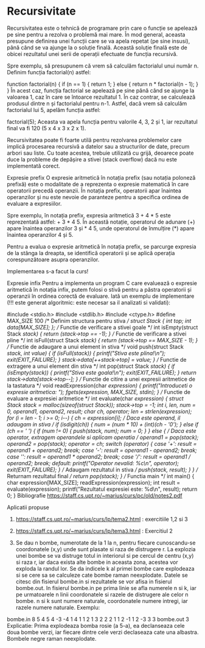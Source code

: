 # Recursivitate

Recursivitatea este o tehnică de programare prin care o funcție se apelează pe sine pentru a rezolva o problemă mai mare. În mod general, aceasta presupune definirea unei funcții care se va apela repetat (pe sine insusi), până când se va ajunge la o soluție finală. Această soluție finală este de obicei rezultatul unei serii de operații efectuate de funcția recursivă.

Spre exemplu, să presupunem că vrem să calculăm factorialul unui număr n. Definim funcția factorial(n) astfel:

function factorial(n) {
  if (n == 1) {
    return 1;
  } else {
    return n * factorial(n - 1);
  }
}
În acest caz, funcția factorial se apelează pe sine până când se ajunge la valoarea 1, caz în care se întoarce rezultatul 1. În caz contrar, se calculează produsul dintre n și factorialul pentru n-1. Astfel, dacă vrem să calculăm factorialul lui 5, apelăm funcția astfel:

factorial(5);
Aceasta va apela funcția pentru valorile 4, 3, 2 și 1, iar rezultatul final va fi 120 (5 x 4 x 3 x 2 x 1).

Recursivitatea poate fi foarte utilă pentru rezolvarea problemelor care implică procesarea recursivă a datelor sau a structurilor de date, precum arbori sau liste. Cu toate acestea, trebuie utilizată cu grijă, deoarece poate duce la probleme de depășire a stivei (stack overflow) dacă nu este implementată corect.

Expresie prefix
O expresie aritmetică în notația prefix (sau notația poloneză prefixă) este o modalitate de a reprezenta o expresie matematică în care operatorii precedă operanzii. În notația prefix, operatorii apar înaintea operanzilor și nu este nevoie de paranteze pentru a specifica ordinea de evaluare a expresiilor.

Spre exemplu, în notația prefix, expresia aritmetică 3 + 4 * 5 este reprezentată astfel: + 3 * 4 5. În această notație, operatorul de adunare (+) apare înaintea operanzilor 3 și * 4 5, unde operatorul de înmulțire (*) apare înaintea operanzilor 4 și 5.

Pentru a evalua o expresie aritmetică în notația prefix, se parcurge expresia de la stânga la dreapta, se identifică operatorii și se aplică operația corespunzătoare asupra operanzilor.

Implementarea s-a facut la curs!

Expresie infix
Pentru a implementa un program C care evaluează o expresie aritmetică în notația infix, putem folosi o stivă pentru a păstra operatorii și operanzii în ordinea corectă de evaluare. Iată un exemplu de implementare (!!! este generat algoritmic: este necesar sa il analizati si validati):

#include <stdio.h>
#include <stdlib.h>
#include <ctype.h>
#define MAX_SIZE 100
/* Definim structura pentru stiva */
struct Stack {
    int top;
    int data[MAX_SIZE];
};
/* Functie de verificare a stivei goale */
int isEmpty(struct Stack *stack) {
    return (stack->top == -1);
}
/* Functie de verificare a stivei pline */
int isFull(struct Stack *stack) {
    return (stack->top == MAX_SIZE - 1);
}
/* Functie de adaugare a unui element in stiva */
void push(struct Stack *stack, int value) {
    if (isFull(stack)) {
        printf("Stiva este plina!\n");
        exit(EXIT_FAILURE);
    }
    stack->data[++stack->top] = value;
}
/* Functie de extragere a unui element din stiva */
int pop(struct Stack *stack) {
    if (isEmpty(stack)) {
        printf("Stiva este goala!\n");
        exit(EXIT_FAILURE);
    }
    return stack->data[stack->top--];
}
/* Functie de citire a unei expresii aritmetice de la tastatura */
void readExpression(char *expression) {
    printf("Introduceti o expresie aritmetica: ");
    fgets(expression, MAX_SIZE, stdin);
}
/* Functie de evaluare a expresiei aritmetice */
int evaluate(char *expression) {
    struct Stack *stack = malloc(sizeof(struct Stack));
    stack->top = -1;
    int i, len, num = 0, operand1, operand2, result;
    char ch, operator;
    len = strlen(expression);
    for (i = len - 1; i >= 0; i--) {
        ch = expression[i];
        /* Daca este operand, il adaugam in stiva */
        if (isdigit(ch)) {
            num = (num * 10) + (int)(ch - '0');
        } else if (ch == ' ') {
            if (num != 0) {
                push(stack, num);
                num = 0;
            }
        } else {
            /* Daca este operator, extragem operandele si aplicam operatia */
            operand1 = pop(stack);
            operand2 = pop(stack);
            operator = ch;
            switch (operator) {
                case '+':
                    result = operand1 + operand2;
                    break;
                case '-':
                    result = operand1 - operand2;
                    break;
                case '*':
                    result = operand1 * operand2;
                    break;
                case '/':
                    result = operand1 / operand2;
                    break;
                default:
                    printf("Operator nevalid: %c\n", operator);
                    exit(EXIT_FAILURE);
            }
            /* Adaugam rezultatul in stiva */
            push(stack, result);
        }
    }
    /* Returnam rezultatul final */
    return pop(stack);
}
/* Functia main */
int main() {
    char expression[MAX_SIZE];
    readExpression(expression);
    int result = evaluate(expression);
    printf("Rezultatul expresiei este: %d\n", result);
    return 0;
}
Bibliografie
https://staff.cs.upt.ro/~marius/curs/pc/old/notes2.pdf

Aplicatii propuse
1. https://staff.cs.upt.ro/~marius/curs/lp/tema2.html : exercitiile 1,2 si 3

2. https://staff.cs.upt.ro/~marius/curs/lp/tema3.html : Exercitiul 2

3. Se dau n bombe, numerotate de la 1 la n, pentru fiecare cunoscandu-se coordonatele (x,y) unde sunt plasate si raza de distrugere r. La explozia unei bombe se va distruge totul in interiorul si pe cercul de centru (x,y) si raza r, iar daca exista alte bombe in aceasta zona, acestea vor exploda la randul lor. Se da indicele k al primei bombe care explodeaza si se cere sa se calculeze cate bombe raman neexplodate.
Datele se citesc din fisierul bombe.in si rezultatele se vor afisa in fisierul bombe.out.
In fisierul bombe.in pe prima linie se afla numerele n si k, iar pe urmatoarele n linii coordonatele si razele de distrugere ale celor n bombe. n si k sunt numere naturale, coordonatele numere intregi, iar razele numere naturale.
Exemplu:

bombe.in
8 5
4 5 4
-3 -4 1
4 1 1
2 1 3
2 2 2
1 1 2
-1 1 2
-3 3 3
bombe.out
3
Explicatie: Prima explodeaza bomba rosie (a 5-a), ea declanseaza cele doua bombe verzi, iar fiecare dintre cele verzi declaseaza cate una albastra. Bombele negre raman neexplodate.